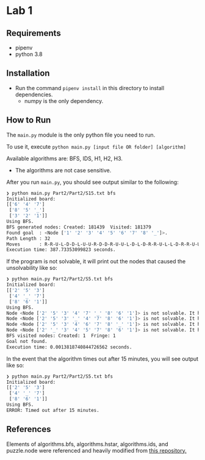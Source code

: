 # Lab 1

## Requirements

-   pipenv
-   python 3.8

## Installation

-   Run the command `pipenv install` in this directory to install dependencies.
    -   numpy is the only dependency.

## How to Run

The `main.py` module is the only python file you need to run.

To use it, execute `python main.py [input file OR folder] [algorithm]`

Available algorithms are: BFS, IDS, H1, H2, H3.

-   The algorithms are not case sensitive.

After you run `main.py`, you should see output similar to the following:

```bash
❯ python main.py Part2/Part2/S15.txt bfs
Initialized board:
[['6' '4' '7']
 ['8' '5' '_']
 ['3' '2' '1']]
Using BFS.
BFS generated nodes: Created: 181439  Visited: 181379
Found goal  : <Node ['1' '2' '3' '4' '5' '6' '7' '8' '_']>.
Path Length : 32
Moves       : R-R-U-L-D-D-L-U-U-R-D-D-R-U-U-L-D-L-D-R-R-U-L-L-D-R-R-U-U-L-L
Execution time: 387.73353099823 seconds.
```

If the program is not solvable, it will print out the nodes that caused the unsolvability like so:

```bash
❯ python main.py Part2/Part2/S5.txt bfs
Initialized board:
[['2' '5' '3']
 ['4' '_' '7']
 ['8' '6' '1']]
Using BFS.
Node <Node ['2' '5' '3' '4' '7' '_' '8' '6' '1']> is not solvable. It has 11 inversions.
Node <Node ['2' '5' '3' '_' '4' '7' '8' '6' '1']> is not solvable. It has 11 inversions.
Node <Node ['2' '5' '3' '4' '6' '7' '8' '_' '1']> is not solvable. It has 9 inversions.
Node <Node ['2' '_' '3' '4' '5' '7' '8' '6' '1']> is not solvable. It has 9 inversions.
BFS visited nodes: Created: 1  Fringe: 1
Goal not found.
Execution time: 0.0013818740844726562 seconds.
```

In the event that the algorithm times out after 15 minutes, you will see output like so:

```bash
❯ python main.py Part2/Part2/S5.txt bfs
Initialized board:
[['2' '5' '3']
 ['4' '_' '7']
 ['8' '6' '1']]
Using BFS.
ERROR: Timed out after 15 minutes.
```

## References

Elements of algorithms.bfs, algorithms.hstar, algorithms.ids, and puzzle.node were referenced and heavily modified from [this repository.](https://github.com/aimacode/aima-python/blob/master/search.py)
